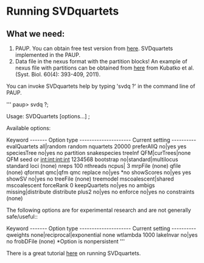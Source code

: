 # Running SVDquartets
## What we need:
1. PAUP. You can obtain free test version from [here](http://people.sc.fsu.edu/~dswofford/paup_test/). SVDquartets implemented in the PAUP.
2. Data file in the nexus format with the partition blocks! An example of nexus file with partitions can be obtained from [here](http://www.stat.osu.edu/~lkubatko/data-snakes.nex) from Kubatko et al. (Syst. Biol. 60(4): 393-409, 2011).

You can invoke SVDquartets help by typing 'svdq ?' in the command line of PAUP.

  '''
  paup> svdq ?;

  Usage: SVDQuartets [options...] ;

  Available options:

  Keyword ------- Option type --------------------- Current setting ----------
  evalQuartets    all|random                        random
  nquartets       <real-value>                      20000
  preferAllQ      no|yes                            yes
  speciesTree     no|yes                            no
  partition       <taxpartition-name>               snakespecies
  treeInf         QFM|curTrees|none                 QFM
  seed            <int> or <int:int:int:int>        1234568
  bootstrap       no|standard|multilocus            standard
  loci            <charpartition-name>              (none)
  nreps           <integer-value>                   100
  nthreads        ncpus|<number-of-threads>         3
  mrpFile         <species-outfile-name>            (none)
  qfile           <quartets-outfile-name>           (none)
  qformat         qmc|qfm                           qmc
  replace         no|yes                           *no
  showScores      no|yes                            yes
  showSV          no|yes                            no
  treeFile        <filename-for-bootstrap-treefile> (none)
  treemodel       mscoalescent|shared               mscoalescent
  forceRank       <integer-value>                   0
  keepQuartets    no|yes                            no
  ambigs          missing|distribute                distribute
  plus2           no|yes                            no
  enforce         no|yes                            no
  constraints     <constraint-name>                 (none)

  The following options are for experimental research and are not generally safe/useful::

  Keyword ------- Option type --------------------- Current setting ----------
  qweights        none|reciprocal|exponential       none
  wtlambda        <real-value>                      1000
  lakeInvar       no|yes                            no
  frobDFile       <filename-for-Frobenius-dists>    (none)
                                                   *Option is nonpersistent
'''



There is a great tutorial [here](http://www.stat.osu.edu/~lkubatko/SVDquartets_tutorial2015.html) on running SVDquartets.


